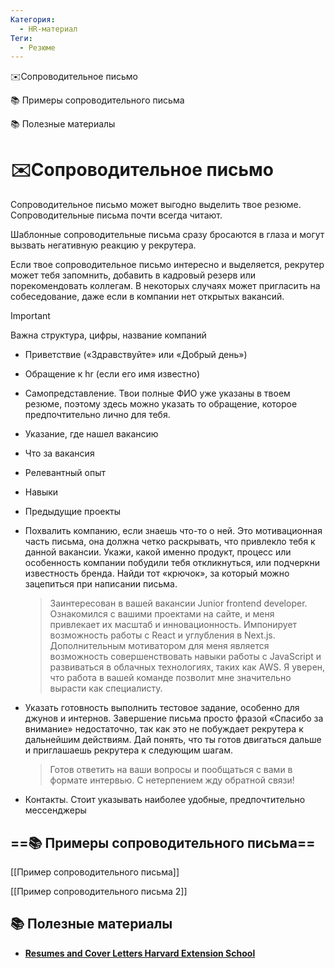 ```yaml
---
Категория:
  - HR-материал
Теги:
  - Резюме
---
```

✉️Сопроводительное письмо

📚 Примеры сопроводительного письма

📚 Полезные материалы

# ✉️Сопроводительное письмо

  

Сопроводительное письмо может выгодно выделить твое резюме. Сопроводительные письма почти всегда читают.

Шаблонные сопроводительные письма сразу бросаются в глаза и могут вызвать негативную реакцию у рекрутера.

Если твое сопроводительное письмо интересно и выделяется, рекрутер может тебя запомнить, добавить в кадровый резерв или порекомендовать коллегам. В некоторых случаях может пригласить на собеседование, даже если в компании нет открытых вакансий.

> [!important]  
> Важна структура, цифры, название компаний  

  

- Приветствие («Здравствуйте» или «Добрый день»)
- Обращение к hr (если его имя известно)
- Самопредставление. Твои полные ФИО уже указаны в твоем резюме, поэтому здесь можно указать то обращение, которое предпочтительно лично для тебя.
- Указание, где нашел вакансию
- Что за вакансия
- Релевантный опыт
- Навыки
- Предыдущие проекты
- Похвалить компанию, если знаешь что-то о ней. Это мотивационная часть письма, она должна четко раскрывать, что привлекло тебя к данной вакансии. Укажи, какой именно продукт, процесс или особенность компании побудили тебя откликнуться, или подчеркни известность бренда. Найди тот «крючок», за который можно зацепиться при написании письма.
    
    > Заинтересован в вашей вакансии Junior frontend developer. Ознакомился с вашими проектами на сайте, и меня привлекает их масштаб и инновационность. Импонирует возможность работы с React и углубления в Next.js. Дополнительным мотиватором для меня является возможность совершенствовать навыки работы с JavaScript и развиваться в облачных технологиях, таких как AWS. Я уверен, что работа в вашей команде позволит мне значительно вырасти как специалисту.
    
- Указать готовность выполнить тестовое задание, особенно для джунов и интернов. Завершение письма просто фразой «Спасибо за внимание» недостаточно, так как это не побуждает рекрутера к дальнейшим действиям. Дай понять, что ты готов двигаться дальше и приглашаешь рекрутера к следующим шагам.
    
    > Готов ответить на ваши вопросы и пообщаться с вами в формате интервью. С нетерпением жду обратной связи!
    
- Контакты. Стоит указывать наиболее удобные, предпочтительно мессенджеры

  

## ==📚 Примеры сопроводительного письма==

  

[[Пример сопроводительного письма]]

[[Пример сопроводительного письма 2]]

  

## 📚 Полезные материалы

  

- **[Resumes and Cover Letters Harvard Extension School](https://cloud.mail.ru/public/BDCz/gR6mKse7m)**